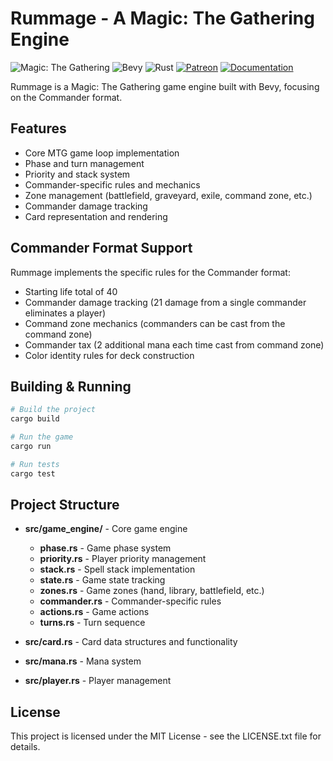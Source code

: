 # Rummage - A Magic: The Gathering Engine

![Magic: The Gathering](https://img.shields.io/badge/MTG-Commander-green)
![Bevy](https://img.shields.io/badge/Bevy-0.15.3-blue)
![Rust](https://img.shields.io/badge/Rust-2024-orange)
[![Patreon](https://img.shields.io/badge/Patreon-Support-FF424D?logo=patreon)](https://www.patreon.com/c/DabneyEngineeringIncorporated)
[![Documentation](https://img.shields.io/badge/Docs-GitHub%20Pages-brightgreen)](https://tyler274.github.io/rummage/)

Rummage is a Magic: The Gathering game engine built with Bevy, focusing on the Commander format.

## Features

- Core MTG game loop implementation
- Phase and turn management
- Priority and stack system
- Commander-specific rules and mechanics
- Zone management (battlefield, graveyard, exile, command zone, etc.)
- Commander damage tracking
- Card representation and rendering

## Commander Format Support

Rummage implements the specific rules for the Commander format:

- Starting life total of 40
- Commander damage tracking (21 damage from a single commander eliminates a player)
- Command zone mechanics (commanders can be cast from the command zone)
- Commander tax (2 additional mana each time cast from command zone)
- Color identity rules for deck construction

## Building & Running

```bash
# Build the project
cargo build

# Run the game
cargo run

# Run tests
cargo test
```

## Project Structure

- **src/game_engine/** - Core game engine
  - **phase.rs** - Game phase system
  - **priority.rs** - Player priority management
  - **stack.rs** - Spell stack implementation
  - **state.rs** - Game state tracking
  - **zones.rs** - Game zones (hand, library, battlefield, etc.)
  - **commander.rs** - Commander-specific rules
  - **actions.rs** - Game actions
  - **turns.rs** - Turn sequence

- **src/card.rs** - Card data structures and functionality
- **src/mana.rs** - Mana system
- **src/player.rs** - Player management

## License

This project is licensed under the MIT License - see the LICENSE.txt file for details.